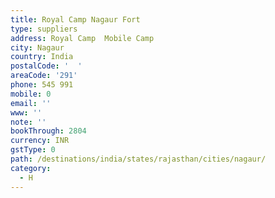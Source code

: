 ```yaml
---
title: Royal Camp Nagaur Fort
type: suppliers
address: Royal Camp  Mobile Camp
city: Nagaur
country: India
postalCode: '  '
areaCode: '291'
phone: 545 991
mobile: 0
email: ''
www: ''
note: ''
bookThrough: 2804
currency: INR
gstType: 0
path: /destinations/india/states/rajasthan/cities/nagaur/
category:
  - H
---
```


